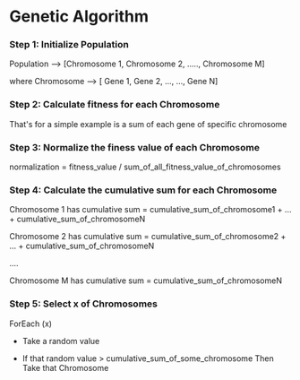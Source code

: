# Genetic Algorithm

### Step 1:  Initialize Population

Population  -->     [Chromosome 1, Chromosome 2, ....., Chromosome M]

where Chromosome --> 
                    [ Gene 1, Gene 2, ..., ..., Gene N]


### Step 2: Calculate fitness for each Chromosome

That's for a simple example is a sum of each gene of specific chromosome


### Step 3: Normalize the finess value of each Chromosome


normalization = fitness_value / sum_of_all_fitness_value_of_chromosomes


### Step 4: Calculate the cumulative sum for each Chromosome

Chromosome 1 has cumulative sum = cumulative_sum_of_chromosome1 + ... + cumulative_sum_of_chromosomeN

Chromosome 2 has cumulative sum = cumulative_sum_of_chromosome2 + ... + cumulative_sum_of_chromosomeN

....

Chromosome M has cumulative sum = cumulative_sum_of_chromosomeN


### Step 5: Select x of Chromosomes

 ForEach (x)

   * Take  a random value

   * If that random value > cumulative_sum_of_some_chromosome Then
      Take that Chromosome